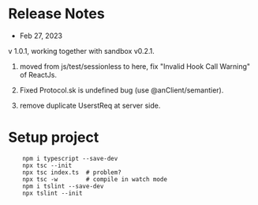 # Release Notes

- Feb 27, 2023

v 1.0.1, working together with sandbox v0.2.1.

1. moved from js/test/sessionless to here, fix "Invalid Hook Call Warning" of ReactJs.

2. Fixed Protocol.sk is undefined bug (use @anClient/semantier).

3. remove duplicate UserstReq at server side.

# Setup project

```
    npm i typescript --save-dev
    npx tsc --init
    npx tsc index.ts  # problem?
    npx tsc -w        # compile in watch mode
    npm i tslint --save-dev
    npx tslint --init
```
